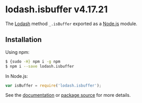 # lodash.isbuffer v4.17.21

The [Lodash](https://lodash.com/) method `_.isBuffer` exported as a [Node.js](https://nodejs.org/) module.

## Installation

Using npm:
```bash
$ {sudo -H} npm i -g npm
$ npm i --save lodash.isbuffer
```

In Node.js:
```js
var isBuffer = require('lodash.isbuffer');
```

See the [documentation](https://lodash.com/docs#isBuffer) or [package source](https://github.com/lodash/lodash/blob/4.17.21-npm-packages/lodash.isbuffer) for more details.

